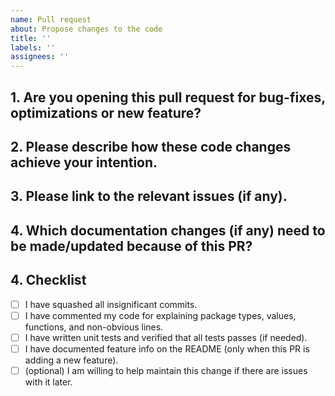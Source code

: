 ```yaml
---
name: Pull request
about: Propose changes to the code
title: ''
labels: ''
assignees: ''
---
```


<!--
Thank you for contributing to `gnet`! Please fill this out to help us make the most of your pull request.

Was this change discussed in an issue first? That can help save time in case the change is not a good fit for the project. Not all pull requests get merged.

It is not uncommon for pull requests to go through several, iterative reviews. Please be patient with us! Every reviewer is a volunteer, and each has their own style.
-->

## 1. Are you opening this pull request for bug-fixes, optimizations or new feature?



## 2. Please describe how these code changes achieve your intention.
<!-- Please be specific. Motivate the problem, and justify why this is the best solution. -->



## 3. Please link to the relevant issues (if any).
<!-- This adds crucial context to your change. -->



## 4. Which documentation changes (if any) need to be made/updated because of this PR?
<!-- Reviewers will often reference this first in order to know what to expect from the change. Please be specific enough so that they can paste your wording into the documentation directly. -->



## 4. Checklist

- [ ] I have squashed all insignificant commits.
- [ ] I have commented my code for explaining package types, values, functions, and non-obvious lines.
- [ ] I have written unit tests and verified that all tests passes (if needed).
- [ ] I have documented feature info on the README (only when this PR is adding a new feature).
- [ ] (optional) I am willing to help maintain this change if there are issues with it later.